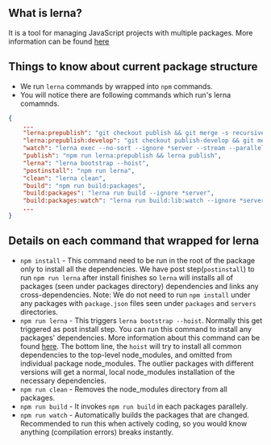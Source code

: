 
What is lerna?
--
 It is a tool for managing JavaScript projects with multiple packages. More information can be found [here](https://github.com/lerna/lerna)


Things to know about current package structure
--
- We run `lerna` commands by wrapped into `npm` commands. 
- You will notice there are following commands which run's lerna comamnds.

```json
{
    ...
    "lerna:prepublish": "git checkout publish && git merge -s recursive -X theirs master",
    "lerna:prepublish:develop": "git checkout publish-develop && git merge -s recursive -X theirs develop",
    "watch": "lerna exec --no-sort --ignore *server --stream --parallel -- webpack --watch",
    "publish": "npm run lerna:prepublish && lerna publish",
    "lerna": "lerna bootstrap --hoist",
    "postinstall": "npm run lerna",
    "clean": "lerna clean",
    "build": "npm run build:packages",
    "build:packages": "lerna run build --ignore *server",
    "build:packages:watch": "lerna run build:lib:watch --ignore *server --stream",
    ...
}
```

Details on each command that wrapped for lerna
--
- `npm install` - This command need to be run in the root of the package only to install all the dependencies. We have post step(`postinstall`) to run `npm run lerna` after install finishes so `lerna` will installs all of packages (seen under packages directory) dependencies and links any cross-dependencies.
Note: We do not need to run `npm install` under any packages with `package.json` files seen under `packages` and `servers` directories. 
- `npm run lerna` - This triggers `lerna bootstrap --hoist`. Normally this get triggered as post install step. You can run this command to install any packages' dependencies. More information about this command can be found [here](https://github.com/lerna/lerna/blob/master/doc/hoist.md). The bottom line, the `hoist` will try to install all common dependencies to the top-level node_modules, and omitted from individual package node_modules.
The outlier packages with different versions will get a normal, local node_modules installation of the necessary dependencies.
- `npm run clean` - Removes the node_modules directory from all packages.
- `npm run build` - It invokes `npm run build` in each packages parallely. 
- `npm run watch` - Automatically builds the packages that are changed. Recommended to run this when actively coding, so you would know anything (compilation errors) breaks instantly.


